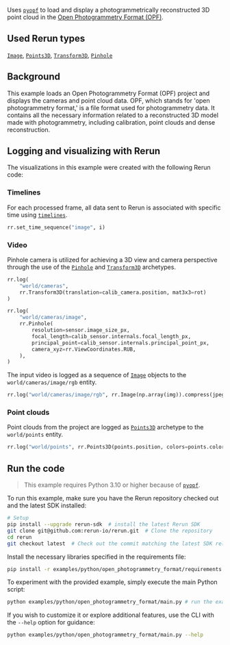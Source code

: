 <!--[metadata]
title = "Open Photogrammetry Format"
tags = ["2D", "3D", "Camera", "Photogrammetry"]
description = "Displays a photogrammetrically reconstructed 3D point cloud loaded from an Open Photogrammetry Format (OPF) file."
thumbnail = "https://static.rerun.io/open-photogrammetry-format/c9bec43a3a3abd725a55ee8eb527a4c0cb01979b/480w.png"
thumbnail_dimensions = [480, 480]
channel = "release"
build_args = ["--jpeg-quality=50"]
-->

<picture data-inline-viewer="examples/open_photogrammetry_format">
  <source media="(max-width: 480px)" srcset="https://static.rerun.io/open_photogrammetry_format/603d5605f9670889bc8bce3365f16b831fce1eb1/480w.png">
  <source media="(max-width: 768px)" srcset="https://static.rerun.io/open_photogrammetry_format/603d5605f9670889bc8bce3365f16b831fce1eb1/768w.png">
  <source media="(max-width: 1024px)" srcset="https://static.rerun.io/open_photogrammetry_format/603d5605f9670889bc8bce3365f16b831fce1eb1/1024w.png">
  <source media="(max-width: 1200px)" srcset="https://static.rerun.io/open_photogrammetry_format/603d5605f9670889bc8bce3365f16b831fce1eb1/1200w.png">
  <img src="https://static.rerun.io/open_photogrammetry_format/603d5605f9670889bc8bce3365f16b831fce1eb1/full.png" alt="">
</picture>


Uses [`pyopf`](https://github.com/Pix4D/pyopf) to load and display a photogrammetrically reconstructed 3D point cloud in the [Open Photogrammetry Format (OPF)](https://www.pix4d.com/open-photogrammetry-format/).

## Used Rerun types
[`Image`](https://www.rerun.io/docs/reference/types/archetypes/image), [`Points3D`](https://www.rerun.io/docs/reference/types/archetypes/points3d), [`Transform3D`](https://www.rerun.io/docs/reference/types/archetypes/transform3d), [`Pinhole`](https://www.rerun.io/docs/reference/types/archetypes/pinhole)

## Background

This example loads an Open Photogrammetry Format (OPF) project and displays the cameras and point cloud data.
OPF, which stands for 'open photogrammetry format,' is a file format used for photogrammetry data.
It contains all the necessary information related to a reconstructed 3D model made with photogrammetry, including calibration, point clouds and dense reconstruction.

## Logging and visualizing with Rerun

The visualizations in this example were created with the following Rerun code:

### Timelines

 For each processed frame, all data sent to Rerun is associated with specific time using [`timelines`](https://www.rerun.io/docs/concepts/timelines).

```python
rr.set_time_sequence("image", i)
```

### Video

Pinhole camera is utilized for achieving a 3D view and camera perspective through the use of the [`Pinhole`](https://www.rerun.io/docs/reference/types/archetypes/pinhole) and [`Transform3D`](https://www.rerun.io/docs/reference/types/archetypes/transform3d) archetypes.

```python
rr.log(
    "world/cameras",
    rr.Transform3D(translation=calib_camera.position, mat3x3=rot)
)
```

```python
rr.log(
    "world/cameras/image",
    rr.Pinhole(
        resolution=sensor.image_size_px,
        focal_length=calib_sensor.internals.focal_length_px,
        principal_point=calib_sensor.internals.principal_point_px,
        camera_xyz=rr.ViewCoordinates.RUB,
    ),
)
```
The input video is logged as a sequence of [`Image`](https://www.rerun.io/docs/reference/types/archetypes/image) objects to the `world/cameras/image/rgb` entity.
```python
rr.log("world/cameras/image/rgb", rr.Image(np.array(img)).compress(jpeg_quality=jpeg_quality))
```

### Point clouds

Point clouds from the project are logged as [`Points3D`](https://www.rerun.io/docs/reference/types/archetypes/points3d) archetype to the `world/points` entity.

```python
rr.log("world/points", rr.Points3D(points.position, colors=points.color), timeless=True)
```


## Run the code


> This example requires Python 3.10 or higher because of [`pyopf`](https://pypi.org/project/pyopf/).

To run this example, make sure you have the Rerun repository checked out and the latest SDK installed:
```bash
# Setup
pip install --upgrade rerun-sdk  # install the latest Rerun SDK
git clone git@github.com:rerun-io/rerun.git  # Clone the repository
cd rerun
git checkout latest  # Check out the commit matching the latest SDK release
```
Install the necessary libraries specified in the requirements file:
```bash
pip install -r examples/python/open_photogrammetry_format/requirements.txt
```
To experiment with the provided example, simply execute the main Python script:
```bash
python examples/python/open_photogrammetry_format/main.py # run the example
```
If you wish to customize it or explore additional features, use the CLI with the `--help` option for guidance:
```bash
python examples/python/open_photogrammetry_format/main.py --help
```
